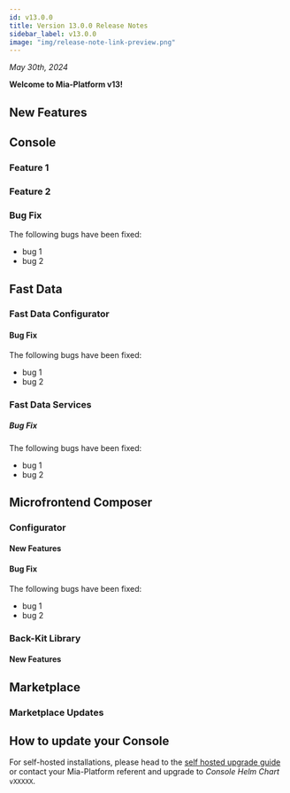 ```yaml
---
id: v13.0.0
title: Version 13.0.0 Release Notes
sidebar_label: v13.0.0
image: "img/release-note-link-preview.png"
---
```


_May 30th, 2024_

**Welcome to Mia-Platform v13!**

## New Features

## Console

### Feature 1

### Feature 2

### Bug Fix

The following bugs have been fixed:

- bug 1
- bug 2

## Fast Data

### Fast Data Configurator

#### Bug Fix

The following bugs have been fixed:

- bug 1
- bug 2

### Fast Data Services

##### Bug Fix

The following bugs have been fixed:

- bug 1
- bug 2


## Microfrontend Composer

### Configurator

#### New Features

#### Bug Fix

The following bugs have been fixed:

- bug 1
- bug 2

### Back-Kit Library


#### New Features


## Marketplace

### Marketplace Updates


## How to update your Console

For self-hosted installations, please head to the [self hosted upgrade guide](/infrastructure/self-hosted/installation-chart/100_how-to-upgrade.md) or contact your Mia-Platform referent and upgrade to _Console Helm Chart_ `vXXXXX`.
